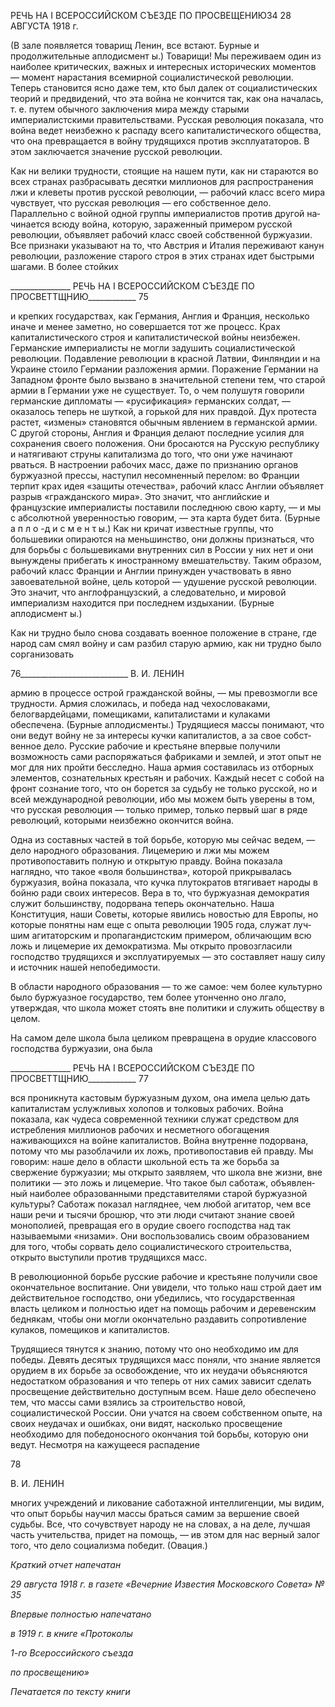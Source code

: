 РЕЧЬ НА I ВСЕРОССИЙСКОМ СЪЕЗДЕ ПО ПРОСВЕЩЕНИЮ34 28 АВГУСТА 1918 г.

(В зале появляется товарищ Ленин, все встают. Бурные и продолжительные аплодисмент ы.) Товарищи! Мы переживаем один из наиболее критических, важных и интересных исторических мо­ментов — момент нарастания всемирной социалистической революции. Теперь стано­вится ясно даже тем, кто был далек от социалистических теорий и предвидений, что эта война не кончится так, как она началась, т. е. путем обычного заключения мира между старыми империалистскими правительствами. Русская революция показала, что война ведет неизбежно к распаду всего капиталистического общества, что она превращается в войну трудящихся против эксплуататоров. В этом заключается значение русской рево­люции.

Как ни велики трудности, стоящие на нашем пути, как ни стараются во всех странах разбрасывать десятки миллионов для распространения лжи и клеветы против русской революции, — рабочий класс всего мира чувствует, что русская революция — его соб­ственное дело. Параллельно с войной одной группы империалистов против другой на­чинается всюду война, которую, зараженный примером русской революции, объявляет рабочий класс своей собственной буржуазии. Все признаки указывают на то, что Авст­рия и Италия переживают канун революции, разложение старого строя в этих странах идет быстрыми шагами. В более стойких

  

_______________ РЕЧЬ НА I ВСЕРОССИЙСКОМ СЪЕЗДЕ ПО ПРОСВЕТТЩНИЮ____________ 75

и крепких государствах, как Германия, Англия и Франция, несколько иначе и менее за­метно, но совершается тот же процесс. Крах капиталистического строя и капиталисти­ческой войны неизбежен. Германские империалисты не могли задушить социалистиче­ской революции. Подавление революции в красной Латвии, Финляндии и на Украине стоило Германии разложения армии. Поражение Германии на Западном фронте было вызвано в значительной степени тем, что старой армии в Германии уже не существует. То, о чем полушутя говорили германские дипломаты — «русификация» германских солдат, — оказалось теперь не шуткой, а горькой для них правдой. Дух протеста растет, «измены» становятся обычным явлением в германской армии. С другой стороны, Анг­лия и Франция делают последние усилия для сохранения своего положения. Они бро­саются на Русскую республику и натягивают струны капитализма до того, что они уже начинают рваться. В настроении рабочих масс, даже по признанию органов буржуазной прессы, наступил несомненный перелом: во Франции терпит крах идея «защиты отече­ства», рабочий класс Англии объявляет разрыв «гражданского мира». Это значит, что английские и французские империалисты поставили последнюю свою карту, — и мы с абсолютной уверенностью говорим, — эта карта будет бита. (Бурные а п л о -д и с м е н τ ы.) Как ни кричат известные группы, что большевики опираются на меньшинство, они должны признаться, что для борьбы с большевиками внутренних сил в России у них нет и они вынуждены прибегать к иностранному вмешательству. Таким образом, рабочий класс Франции и Англии принужден участвовать в явно завоеватель­ной войне, цель которой — удушение русской революции. Это значит, что англо­французский, а следовательно, и мировой империализм находится при последнем из­дыхании. (Бурные   аплодисмент ы.)

Как ни трудно было снова создавать военное положение в стране, где народ сам смял войну и сам разбил старую армию, как ни трудно было сорганизовать

  

76___________________________ В. И. ЛЕНИН

армию в процессе острой гражданской войны, — мы превозмогли все трудности. Ар­мия сложилась, и победа над чехословаками, белогвардейцами, помещиками, капитали­стами и кулаками обеспечена. (Бурные аплодисменты.) Трудящиеся мас­сы понимают, что они ведут войну не за интересы кучки капиталистов, а за свое собст­венное дело. Русские рабочие и крестьяне впервые получили возможность сами распо­ряжаться фабриками и землей, и этот опыт не мог для них пройти бесследно. Наша ар­мия составилась из отборных элементов, сознательных крестьян и рабочих. Каждый несет с собой на фронт сознание того, что он борется за судьбу не только русской, но и всей международной революции, ибо мы можем быть уверены в том, что русская рево­люция — только пример, только первый шаг в ряде революций, которыми неизбежно окончится война.

Одна из составных частей в той борьбе, которую мы сейчас ведем, — дело народно­го образования. Лицемерию и лжи мы можем противопоставить полную и открытую правду. Война показала наглядно, что такое «воля большинства», которой прикрыва­лась буржуазия, война показала, что кучка плутократов втягивает народы в бойню ради своих интересов. Вера в то, что буржуазная демократия служит большинству, подорва­на теперь окончательно. Наша Конституция, наши Советы, которые явились новостью для Европы, но которые понятны нам еще с опыта революции 1905 года, служат луч­шим агитаторским и пропагандистским примером, обличающим всю ложь и лицемерие их демократизма. Мы открыто провозгласили господство трудящихся и эксплуатируе­мых — это составляет нашу силу и источник нашей непобедимости.

В области народного образования — то же самое: чем более культурно было буржу­азное государство, тем более утонченно оно лгало, утверждая, что школа может стоять вне политики и служить обществу в целом.

На самом деле школа была целиком превращена в орудие классового господства буржуазии, она была

  

_______________ РЕЧЬ НА I ВСЕРОССИЙСКОМ СЪЕЗДЕ ПО ПРОСВЕТТЩНИЮ____________ 77

вся проникнута кастовым буржуазным духом, она имела целью дать капиталистам ус­лужливых холопов и толковых рабочих. Война показала, как чудеса современной тех­ники служат средством для истребления миллионов рабочих и несметного обогащения наживающихся на войне капиталистов. Война внутренне подорвана, потому что мы ра­зоблачили их ложь, противопоставив ей правду. Мы говорим: наше дело в области школьной есть та же борьба за свержение буржуазии; мы открыто заявляем, что школа вне жизни, вне политики — это ложь и лицемерие. Что такое был саботаж, объявлен­ный наиболее образованными представителями старой буржуазной культуры? Саботаж показал нагляднее, чем любой агитатор, чем все наши речи и тысячи брошюр, что эти люди считают знание своей монополией, превращая его в орудие своего господства над так называемыми «низами». Они воспользовались своим образованием для того, чтобы сорвать дело социалистического строительства, открыто выступили против трудящихся масс.

В революционной борьбе русские рабочие и крестьяне получили свое окончательное воспитание. Они увидели, что только наш строй дает им действительное господство, они убедились, что государственная власть целиком и полностью идет на помощь ра­бочим и деревенским беднякам, чтобы они могли окончательно раздавить сопротивле­ние кулаков, помещиков и капиталистов.

Трудящиеся тянутся к знанию, потому что оно необходимо им для победы. Девять десятых трудящихся масс поняли, что знание является орудием в их борьбе за освобо­ждение, что их неудачи объясняются недостатком образования и что теперь от них са­мих зависит сделать просвещение действительно доступным всем. Наше дело обеспе­чено тем, что массы сами взялись за строительство новой, социалистической России. Они учатся на своем собственном опыте, на своих неудачах и ошибках, они видят, на­сколько просвещение необходимо для победоносного окончания той борьбы, которую они ведут. Несмотря на кажущееся распадение

  

78

  

В. И. ЛЕНИН

  

многих учреждений и ликование саботажной интеллигенции, мы видим, что опыт борьбы научил массы браться самим за вершение своей судьбы. Все, что сочувствует народу не на словах, а на деле, лучшая часть учительства, придет на помощь, — ив этом для нас верный залог того, что дело социализма победит. (Овация.)

  

_Краткий отчет напечатан_

_29 августа 1918 г. в газете «Вечерние Известия Московского Совета» № 35_

_Впервые полностью напечатано_

_в 1919 г. в книге «Протоколы_

_1-го Всероссийского съезда_

_по просвещению»_

  

_Печатается по тексту книги_